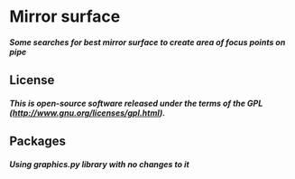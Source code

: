 # Mirror surface
##### Some searches for best mirror surface to create area of focus points on pipe
## License
##### This is open-source software released under the terms of the GPL (http://www.gnu.org/licenses/gpl.html).
## Packages
##### Using graphics.py library with no changes to it
